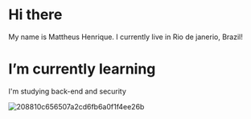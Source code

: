

<h1>Hi there</h1>
My name is Mattheus Henrique. I currently live in Rio de janerio, Brazil!


<h1>I’m currently learning</h1>
<p>I'm studying back-end and security</p>

![208810c656507a2cd6fb6a0f1f4ee26b](https://user-images.githubusercontent.com/58952630/109732642-51a7d400-7b9c-11eb-9487-811e8508ccd7.gif)
